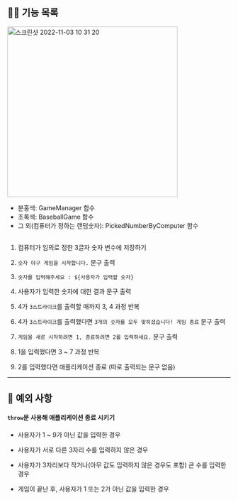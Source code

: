 ## ✍🏻 기능 목록

<img width="384" alt="스크린샷 2022-11-03 10 31 20" src="https://user-images.githubusercontent.com/88531407/199633644-55df8aa2-c95c-46ea-917d-535e6354c5a7.png">

- 분홍색: GameManager 함수
- 초록색: BaseballGame 함수
- 그 외(컴퓨터가 정하는 랜덤숫자): PickedNumberByComputer 함수

##

1. 컴퓨터가 임의로 정한 3글자 숫자 변수에 저장하기

2. `숫자 야구 게임을 시작합니다.` 문구 출력
3. `숫자를 입력해주세요 : ${사용자가 입력할 숫자}`
4. 사용자가 입력한 숫자에 대한 결과 문구 출력
5. 4가 `3스트라이크`를 출력할 때까지 3, 4 과정 반복
6. 4가 `3스트라이크`를 출력했다면 `3개의 숫자를 모두 맞히셨습니다! 게임 종료` 문구 출력
7. `게임을 새로 시작하려면 1, 종료하려면 2를 입력하세요.` 문구 출력
8. 1을 입력했다면 3 ~ 7 과정 반복
9. 2를 입력했다면 애플리케이션 종료 (따로 출력되는 문구 없음)

---

## 🚫 예외 사항

#### `throw`문 사용해 애플리케이션 종료 시키기

- 사용자가 1 ~ 9가 아닌 값을 입력한 경우

- 사용자가 서로 다른 3자리 수를 입력하지 않은 경우
- 사용자가 3자리보다 작거나(아무 값도 입력하지 않은 경우도 포함) 큰 수를 입력한 경우
- 게임이 끝난 후, 사용자가 1 또는 2가 아닌 값을 입력한 경우
